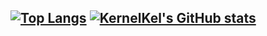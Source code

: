 

[![Top Langs](https://github-readme-stats.vercel.app/api/top-langs/?username=kernelkel)](https://github.com/anuraghazra/github-readme-stats)  [![KernelKel's GitHub stats](https://github-readme-stats.vercel.app/api?username=kernelkel&count_private=true)](https://github.com/anuraghazra/github-readme-stats) 
------------------------------------------------------------------------------------------------------------------------------------------------------------------------------------------------------------------------------------------------------------------------------------------------------------------------------

